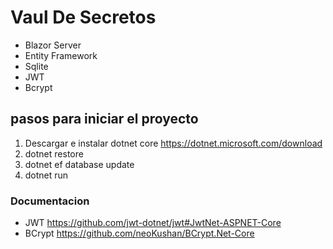 # Vaul De Secretos 

- Blazor Server 
- Entity Framework 
- Sqlite
- JWT
- Bcrypt

## pasos para iniciar el proyecto
 1. Descargar e instalar dotnet core <https://dotnet.microsoft.com/download> 
 2. dotnet restore
 3. dotnet ef database update
 4. dotnet run


### Documentacion 
- JWT <https://github.com/jwt-dotnet/jwt#JwtNet-ASPNET-Core>
- BCrypt <https://github.com/neoKushan/BCrypt.Net-Core>
